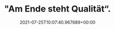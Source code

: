---
date: '2021-07-25T10:07:40.967689+00:00'
found_at: '2014-12-17'
found_url: http://www.sarg-online.de/
title: '"Am Ende steht Qualität“.'
---